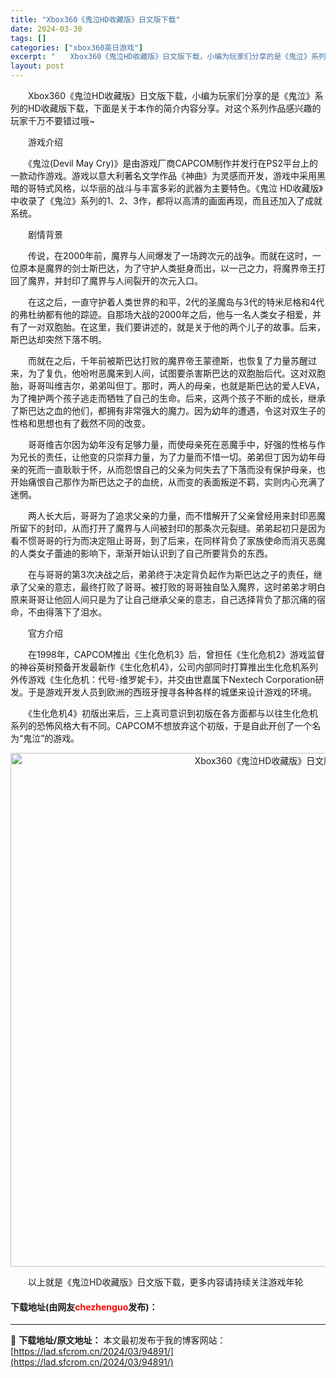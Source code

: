 ```yaml
---
title: "Xbox360《鬼泣HD收藏版》日文版下载"
date: 2024-03-30
tags: []
categories: ["xbox360英日游戏"]
excerpt: "　　Xbox360《鬼泣HD收藏版》日文版下载，小编为玩家们分享的是《鬼泣》系列的HD收藏版下载，下面是关于本作的简介内容分享。对这个系列作品感兴趣的玩家千万不要错过哦~ 　　游戏介绍 　　《鬼泣(Devil May Cry)》是由游戏厂商CAPCOM制作并发行在PS2平台上的一款动作游戏。游戏以意&hellip;"
layout: post
---
```


 <p>　　Xbox360《鬼泣HD收藏版》日文版下载，小编为玩家们分享的是《鬼泣》系列的HD收藏版下载，下面是关于本作的简介内容分享。对这个系列作品感兴趣的玩家千万不要错过哦~</p> <p>　　游戏介绍</p> <p>　　《鬼泣(Devil May Cry)》是由游戏厂商CAPCOM制作并发行在PS2平台上的一款动作游戏。游戏以意大利著名文学作品《神曲》为灵感而开发，游戏中采用黑暗的哥特式风格，以华丽的战斗与丰富多彩的武器为主要特色。《鬼泣 HD收藏版》中收录了《鬼泣》系列的1、2、3作，都将以高清的画面再现，而且还加入了成就系统。</p> <p>　　剧情背景</p> <p>　　传说，在2000年前，魔界与人间爆发了一场跨次元的战争。而就在这时，一位原本是魔界的剑士斯巴达，为了守护人类挺身而出，以一己之力，将魔界帝王打回了魔界，并封印了魔界与人间裂开的次元入口。</p> <p>　　在这之后，一直守护着人类世界的和平，2代的圣魔岛与3代的特米尼格和4代的弗杜纳都有他的踪迹。自那场大战的2000年之后，他与一名人类女子相爱，并有了一对双胞胎。在这里，我们要讲述的，就是关于他的两个儿子的故事。后来，斯巴达却突然下落不明。</p> <p>　　而就在之后，千年前被斯巴达打败的魔界帝王蒙德斯，也恢复了力量苏醒过来，为了复仇，他吩咐恶魔来到人间，试图要杀害斯巴达的双胞胎后代。这对双胞胎，哥哥叫维吉尔，弟弟叫但丁。那时，两人的母亲，也就是斯巴达的爱人EVA，为了掩护两个孩子逃走而牺牲了自己的生命。后来，这两个孩子不断的成长，继承了斯巴达之血的他们，都拥有非常强大的魔力。因为幼年的遭遇，令这对双生子的性格和思想也有了截然不同的改变。</p> <p>　　哥哥维吉尔因为幼年没有足够力量，而使母亲死在恶魔手中，好强的性格与作为兄长的责任，让他变的只崇拜力量，为了力量而不惜一切。弟弟但丁因为幼年母亲的死而一直耿耿于怀，从而怨恨自己的父亲为何失去了下落而没有保护母亲，也开始痛恨自己那作为斯巴达之子的血统，从而变的表面叛逆不羁，实则内心充满了迷惘。</p> <p>　　两人长大后，哥哥为了追求父亲的力量，而不惜解开了父亲曾经用来封印恶魔所留下的封印，从而打开了魔界与人间被封印的那条次元裂缝。弟弟起初只是因为看不惯哥哥的行为而决定阻止哥哥，到了后来，在同样背负了家族使命而消灭恶魔的人类女子蕾迪的影响下，渐渐开始认识到了自己所要背负的东西。</p> <p>　　在与哥哥的第3次决战之后，弟弟终于决定背负起作为斯巴达之子的责任，继承了父亲的意志，最终打败了哥哥。被打败的哥哥独自坠入魔界，这时弟弟才明白原来哥哥让他回人间只是为了让自己继承父亲的意志，自己选择背负了那沉痛的宿命，不由得落下了泪水。</p> <p>　　官方介绍</p> <p>　　在1998年，CAPCOM推出《生化危机3》后，曾担任《生化危机2》游戏监督的神谷英树预备开发最新作《生化危机4》，公司内部同时打算推出生化危机系列外传游戏《生化危机：代号-维罗妮卡》，并交由世嘉属下Nextech Corporation研发。于是游戏开发人员到欧洲的西班牙搜寻各种各样的城堡来设计游戏的环境。</p> <p>　　《生化危机4》初版出来后，三上真司意识到初版在各方面都与以往生化危机系列的恐怖风格大有不同。CAPCOM不想放弃这个初版，于是自此开创了一个名为&ldquo;鬼泣&rdquo;的游戏。</p> <p align="center"><img align="" border="0" src="https://lad.sfcrom.cn/wp-content/uploads/2024/03/20240330_6607d4952d508.jpg" width="822" alt="Xbox360《鬼泣HD收藏版》日文版下载" /></p> <p>　　以上就是《鬼泣HD收藏版》日文版下载，更多内容请持续关注游戏年轮</p> <p><h4>下载地址(由网友<font color="red">chezhenguo</font>发布)：</h4></p> 

---
📖 **下载地址/原文地址：** 本文最初发布于我的博客网站：[https://lad.sfcrom.cn/2024/03/94891/](https://lad.sfcrom.cn/2024/03/94891/)
